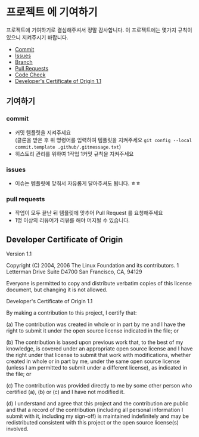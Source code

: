 # 프로젝트 에 기여하기
프로젝트에 기여하기로 결심해주셔서 정말 감사합니다.
이 프로젝트에는 몇가지 규칙이 있으니 지켜주시기 바랍니다. 
* [Commit](#commit)
* [Issues](#issues)
* [Branch](#branch)
* [Pull Requests](#pull-requests)
* [Code Check](#code-Check)
* [Developer's Certificate of Origin 1.1](#developers-certificate-of-origin)

## 기여하기
### commit
- 커밋 템플릿을 지켜주세요  
(클론을 받은 후  위 명령어를 입력하여 템플릿을 지켜주세요 `git config --local commit.template .github/.gitmessage.txt`)
- 히스토리 관리를 위하여 1작업 1커밋 규칙을 지켜주세요

### issues
- 이슈는 템플릿에 맞춰서 자유롭게 달아주셔도 됩니다. ㅎㅎ

### pull requests
- 작업이 모두 끝난 뒤 템플릿에 맞추어 Pull Request 를 요청해주세요
- 1명 이상의 리뷰어가 리뷰를 해야 머지될 수 있습니다.

## Developer Certificate of Origin
Version 1.1

Copyright (C) 2004, 2006 The Linux Foundation and its contributors.
1 Letterman Drive
Suite D4700
San Francisco, CA, 94129

Everyone is permitted to copy and distribute verbatim copies of this
license document, but changing it is not allowed.

Developer's Certificate of Origin 1.1

By making a contribution to this project, I certify that:

(a) The contribution was created in whole or in part by me and I
    have the right to submit it under the open source license
    indicated in the file; or

(b) The contribution is based upon previous work that, to the best
    of my knowledge, is covered under an appropriate open source
    license and I have the right under that license to submit that
    work with modifications, whether created in whole or in part
    by me, under the same open source license (unless I am
    permitted to submit under a different license), as indicated
    in the file; or

(c) The contribution was provided directly to me by some other
    person who certified (a), (b) or (c) and I have not modified
    it.

(d) I understand and agree that this project and the contribution
    are public and that a record of the contribution (including all
    personal information I submit with it, including my sign-off) is
    maintained indefinitely and may be redistributed consistent with
    this project or the open source license(s) involved.
